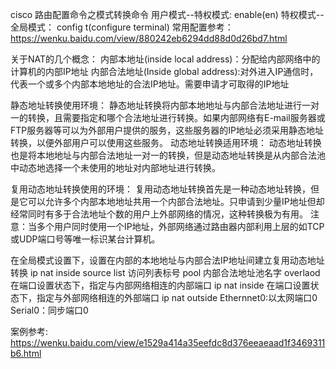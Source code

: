 cisco 路由配置命令之模式转换命令
用户模式--特权模式: enable(en)
特权模式--全局模式： config t(configure terminal)
常用配置参考：
	https://wenku.baidu.com/view/880242eb6294dd88d0d26bd7.html

关于NAT的几个概念：
	内部本地址(inside local address)：分配给内部网络中的计算机的内部IP地址
	内部合法地址(Inside global address):对外进入IP通信时，代表一个或多个内部本地地址的合法IP地址。需要申请才可取得的IP地址

静态地址转换使用环境：
	静态地址转换将内部本地地址与内部合法地址进行一对一的转换，且需要指定和哪个合法地址进行转换。如果内部网络有E-mail服务器或FTP服务器等可以为外部用户提供的服务，这些服务器的IP地址必须采用静态地址转换，以便外部用户可以使用这些服务。
动态地址转换适用环境：
	动态地址转换也是将本地地址与内部合法地址一对一的转换，但是动态地址转换是从内部合法池中动态地选择一个未使用的地址对内部地址进行转换。

复用动态地址转换使用的环境：
	复用动态地址转换首先是一种动态地址转换，但是它可以允许多个内部本地地址共用一个内部合法地址。只申请到少量IP地址但却经常同时有多于合法地址个数的用户上外部网络的情况，这种转换极为有用。
	注意：当多个用户同时使用一个IP地址，外部网络通过路由器内部利用上层的如TCP或UDP端口号等唯一标识某台计算机。

在全局模式设置下，设置在内部的本地地址与内部合法IP地址间建立复用动态地址转换
	ip nat inside source list 访问列表标号 pool 内部合法地址池名字 overlaod
在端口设置状态下，指定与内部网络相连的内部端口
	ip nat inside
在端口设置状态下，指定与外部网络相连的外部端口
	ip nat outside
Ethernnet0:以太网端口0
Serial0：同步端口0

案例参考:
	https://wenku.baidu.com/view/e1529a414a35eefdc8d376eeaeaad1f3469311b6.html

